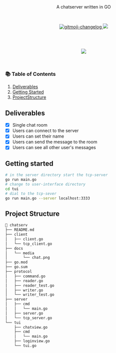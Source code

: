 <p align="center">
  <!-- <a href="#">
    <img alt="jive-search logo" src="https://github.com/imthaghost/makescraper/blob/master/docs/media/logo.jpg"> 
  </a> -->
</p>

<br>

<p align="center">
A chatserver written in GO 
</p>

<br>
<p align="center">
   <a href="#">
    <img src="https://cdn.rawgit.com/sindresorhus/awesome/d7305f38d29fed78fa85652e3a63e154dd8e8829/media/badge.svg"alt="gitmoji-changelog">
  </a>
  <a href="https://goreportcard.com/badge/github.com/imthaghost/gochat"><img src="https://goreportcard.com/badge/github.com/imthaghost/gochat"></a>
</p>
<br>

<br>
<p align="center">
   <a href="#"><img src="https://github.com/imthaghost/gochat/blob/master/docs/media/chat.png"></a>  
</p>
<br>
<!-- ![landing](docs/media/chat.png) -->

### 📚 Table of Contents

1. [Deliverables](#deliverables)
2. [Getting Started](#getting-started)
3. [ProjectStructure](#project-structure)

## Deliverables

-   [x] Single chat room
-   [x] Users can connect to the server
-   [x] Users can set their name
-   [x] Users can send the message to the room
-   [x] Users can see all other user's messages

## Getting started

```bash
# in the server directory start the tcp-server
go run main.go
# change to user-interface directory
cd tui
# dial to the tcp-sever
go run main.go --server localhost:3333

```

## Project Structure

```bash
📂 chatserv
├── README.md
├── client
│   ├── client.go
│   └── tcp_client.go
├── docs
│   └── media
│       └── chat.png
├── go.mod
├── go.sum
├── protocol
│   ├── command.go
│   ├── reader.go
│   ├── reader_test.go
│   ├── writer.go
│   └── writer_test.go
├── server
│   ├── cmd
│   │   └── main.go
│   ├── server.go
│   └── tcp_server.go
└── tui
    ├── chatview.go
    ├── cmd
    │   └── main.go
    ├── loginview.go
    └── tui.go
```
